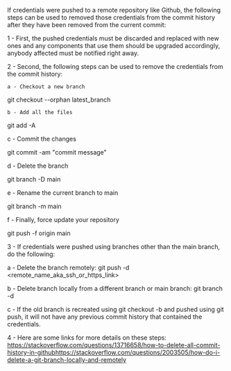 If credentials were pushed to a remote repository like Github, the following steps can be used to removed those credentials from the commit history after they have been removed from the current commit: 

1 - First, the pushed credentials must be discarded and replaced with new ones and any components that use them should be upgraded accordingly, anybody affected must be notified right away.

2 - Second, the following steps can be used to remove the credentials from the commit history: 

    a - Checkout a new branch

git checkout --orphan latest_branch

    b - Add all the files

git add -A

  c - Commit the changes

git commit -am "commit message"

  d - Delete the branch

git branch -D main

  e - Rename the current branch to main

git branch -m main

  f - Finally, force update your repository

git push -f origin main

3 - If credentials were pushed using branches other than the main branch, do the following:

  a - Delete the branch remotely:  git push -d <remote_name_aka_ssh_or_https_link> <branchname>
  
  b - Delete branch locally from a different branch or main branch: git branch -d <branchname>
  
  c - If  the old branch is recreated using git checkout -b <branchname> and pushed using git push, it will not have any previous commit history that contained the credentials.

4 - Here are some links for more details on these steps:
https://stackoverflow.com/questions/13716658/how-to-delete-all-commit-history-in-githubhttps://stackoverflow.com/questions/2003505/how-do-i-delete-a-git-branch-locally-and-remotely 
